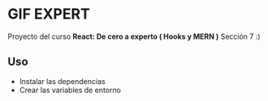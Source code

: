# GIF EXPERT

Proyecto del curso **React: De cero a experto ( Hooks y MERN )** Sección 7 :)

## Uso

- Instalar las dependencias
- Crear las variables de entorno

